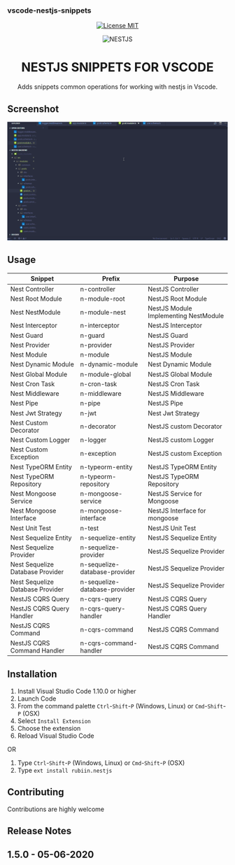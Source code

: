 ### vscode-nestjs-snippets

<p align="center">
<a title="License MIT" href="https://opensource.org/licenses/MIT"><img src="https://img.shields.io/badge/License-MIT-brightgreen.svg" alt="License MIT" /></a>
</p>

<p align="center">
  <img src="https://upload.wikimedia.org/wikipedia/commons/a/a8/NestJS.svg" height=100 alt="NESTJS" />
  <h1 align="center">NESTJS SNIPPETS FOR VSCODE</h1>
  <p align="center">Adds snippets common operations for working with nestjs in Vscode.</p>
</p>

## Screenshot

![Usage](img.gif)

## Usage
Snippet                                   |Prefix                       | Purpose                                                       |
----------------------------------------| ------------------------------| --------------------------------------------------------------|
Nest Controller                         | n-controller                  | NestJS Controller                                             |
Nest Root Module                        | n-module-root                 | NestJS Root Module                                            |
Nest NestModule                         | n-module-nest                 | NestJS Module Implementing NestModule                         |
Nest Interceptor                        | n-interceptor                 | NestJS Interceptor                                            |
Nest Guard                              | n-guard                       | NestJS Guard                                                  |
Nest Provider                           | n-provider                    | NestJS Provider                                               |
Nest Module                             | n-module                      | NestJS Module                                                 |
Nest Dynamic Module                   	| n-dynamic-module              | Nest Dynamic Module                                           |
Nest Global Module                      | n-module-global               | NestJS Global Module                                          |
Nest Cron Task                          | n-cron-task                   | NestJS Cron Task                                              |
Nest Middleware                         | n-middleware                  | NestJS Middleware                                             |
Nest Pipe                               | n-pipe                        | NestJS Pipe                                                   |
Nest Jwt Strategy                   	  | n-jwt                   	    | Nest Jwt Strategy                                             |
Nest Custom Decorator                   | n-decorator                   | NestJS custom Decorator                                       |
Nest Custom Logger                  	  | n-logger                	    | NestJS custom Logger                                      	  |
Nest Custom Exception                   | n-exception                   | NestJS custom Exception                                       |
Nest TypeORM Entity                     | n-typeorm-entity              | NestJS TypeORM Entity                                         |
Nest TypeORM Repository                 | n-typeorm-repository          | NestJS TypeORM Repository                                     |
Nest Mongoose Service                   | n-mongoose-service            | NestJS Service for Mongoose                                   |
Nest Mongoose Interface                 | n-mongoose-interface          | NestJS Interface for mongoose                                 |
Nest Unit Test                          | n-test                        | NestJS Unit Test                                              |
Nest Sequelize Entity                   | n-sequelize-entity            | NestJS Sequelize Entity                                       |
Nest Sequelize Provider                 | n-sequelize-provider          | NestJS Sequelize Provider                                     |
Nest Sequelize Database Provider        | n-sequelize-database-provider | NestJS Sequelize Provider                                     |
Nest Sequelize Database Provider        | n-sequelize-database-provider | NestJS Sequelize Provider                                     |
NestJS CQRS Query                       | n-cqrs-query                  | NestJS CQRS Query                                             |
NestJS CQRS Query Handler               | n-cqrs-query-handler          | NestJS CQRS Query Handler                                     |
NestJS CQRS Command                     | n-cqrs-command                | NestJS CQRS Command                                           |
NestJS CQRS Command Handler             | n-cqrs-command-handler        | NestJS CQRS Command                                           |

## Installation

1.  Install Visual Studio Code 1.10.0 or higher
1.  Launch Code
1.  From the command palette `Ctrl`-`Shift`-`P` (Windows, Linux) or `Cmd`-`Shift`-`P` (OSX)
1.  Select `Install Extension`
1.  Choose the extension
1.  Reload Visual Studio Code

OR

1.  Type `Ctrl`-`Shift`-`P` (Windows, Linux) or `Cmd`-`Shift`-`P` (OSX)
1.  Type `ext install rubiin.nestjs`

## Contributing

Contributions are highly welcome

## Release Notes

## 1.5.0 - 05-06-2020
